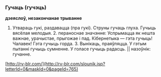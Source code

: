 ### Гучаць (гучэць)
**дзеяслоў, незакончанае трыванне**

1. Утвараць гукі, раздавацца (пра гукі). Струны гучаць глуха. Гучыць вясёлая мелодыя. 2. пераноснае значэнне: Успрымацца як нешта важнае, урачыстае, прыгожае і пад. Кібернетыка — гэта гучыць! Чалавек! Гэта гучыць горда. 3. Вынікаць, праяўляцца. У гэтым пытанні гучыць сумненне. У голасе гучыць радасць. || назоўнік: гучанне.

<a rel="author">[http://rv-blr.com/](http://rv-blr.com/slounik.jsp?letterId=0&maskId=0&pageId=765)</a>
